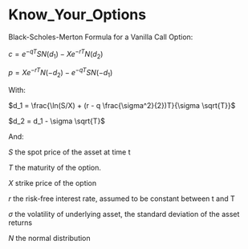 # Know_Your_Options

Black-Scholes-Merton Formula for a Vanilla Call Option:

$c =e^{-qT} S N (d_1) - X e^{-rT} N (d_2)$

$p = X e^{-rT} N (−d_2)−e^{-qT}SN(−d_1)$

With:

$d_1 = \frac{\ln(S/X) + (r  - q \frac{\sigma^2}{2})T}{\sigma  \sqrt{T}}$


$d_2 = d_1 - \sigma \sqrt{T}$

And:

$S$ the spot price of the asset at time t


$T$ the maturity of the option.


$X$ strike price of the option


$r$ the risk-free interest rate, assumed to be constant between t and T


$\sigma$ the  volatility of underlying asset, the standard deviation of the asset returns

$N$ the normal distribution 

